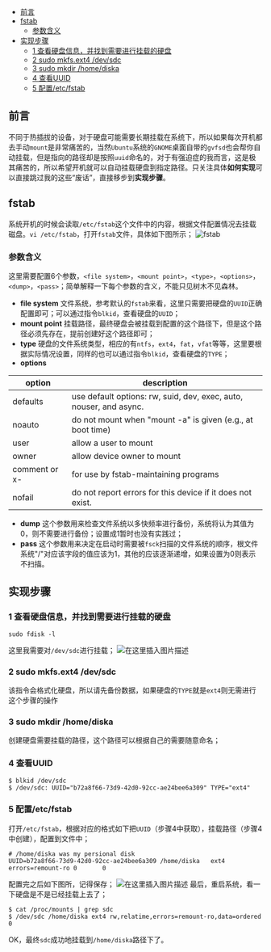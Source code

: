 ﻿<!-- TOC -->
- [前言](#前言)
- [fstab](#fstab)
    - [参数含义](#参数含义)
- [实现步骤](#实现步骤)
    - [1  查看硬盘信息，并找到需要进行挂载的硬盘](#1--查看硬盘信息并找到需要进行挂载的硬盘)
    - [2 sudo mkfs.ext4 /dev/sdc](#2-sudo-mkfsext4-devsdc)
    - [3 sudo mkdir /home/diska](#3-sudo-mkdir-homediska)
    - [4 查看UUID](#4-查看uuid)
    - [5 配置/etc/fstab](#5-配置etcfstab)
<!-- /TOC -->

## 前言
不同于热插拔的设备，对于硬盘可能需要长期挂载在系统下，所以如果每次开机都去手动`mount`是非常痛苦的，当然`Ubuntu`系统的`GNOME`桌面自带的`gvfsd`也会帮你自动挂载，但是指向的路径却是按照`uuid`命名的，对于有强迫症的我而言，这是极其痛苦的，所以希望开机就可以自动挂载硬盘到指定路径。只关注具体**如何实现**可以直接跳过我的这些“废话”，直接移步到**实现步骤**。
## fstab
系统开机的时候会读取`/etc/fstab`这个文件中的内容，根据文件配置情况去挂载磁盘。`vi /etc/fstab`，打开`fstab`文件，具体如下图所示；
![fstab](https://img-blog.csdnimg.cn/20190427091034913.png?x-oss-process=image/watermark,type_ZmFuZ3poZW5naGVpdGk,shadow_10,text_aHR0cHM6Ly9ibG9nLmNzZG4ubmV0L3UwMTA2MzIxNjU=,size_16,color_FFFFFF,t_70)
### 参数含义
这里需要配置6个参数，`<file system>`，`<mount point>`，`<type>`，`<options>`，`<dump>`，`<pass>`；简单解释一下每个参数的含义，不能只见树木不见森林。
- **file system**
	文件系统，参考默认的`fstab`来看，这里只需要把硬盘的`UUID`正确配置即可；可以通过指令`blkid`，查看硬盘的`UUID`；
- **mount point**
	挂载路径，最终硬盘会被挂载到配置的这个路径下，但是这个路径必须先存在，提前创建好这个路径即可；
- **type**
	硬盘的文件系统类型，相应的有`ntfs`，`ext4`，`fat`，`vfat`等等，这里要根据实际情况设置，同样的也可以通过指令`blkid`，查看硬盘的`TYPE`；
- **options**
	   
| option |       description |
|--|--|
|defaults |       use default options: rw, suid, dev, exec, auto, nouser, and async. |
|  noauto | do not mount when "mount -a" is given (e.g., at boot time) |
|           user   |allow a user to mount|
|              owner|  allow device owner to mount|
|           comment or x-<name> |   for use by fstab-maintaining programs|
| nofail |  do not report errors for this device if it does not exist.|
- **dump**
	这个参数用来检查文件系统以多快频率进行备份，系统将认为其值为0，则不需要进行备份；设置成1暂时也没有实践过；
- **pass**
	这个参数用来决定在启动时需要被`fsck`扫描的文件系统的顺序，根文件系统"/"对应该字段的值应该为1，其他的应该逐渐递增，如果设置为0则表示不扫描。
## 实现步骤
### 1  查看硬盘信息，并找到需要进行挂载的硬盘
```shell
sudo fdisk -l
```
这里我需要对`/dev/sdc`进行挂载；
![在这里插入图片描述](https://img-blog.csdnimg.cn/20190427092606327.png)
### 2 sudo mkfs.ext4 /dev/sdc
该指令会格式化硬盘，所以请先备份数据，如果硬盘的`TYPE`就是`ext4`则无需进行这个步骤的操作
### 3 sudo mkdir /home/diska
创建硬盘需要挂载的路径，这个路径可以根据自己的需要随意命名；
### 4 查看UUID
```shell
$ blkid /dev/sdc 
$ /dev/sdc: UUID="b72a8f66-73d9-42d0-92cc-ae24bee6a309" TYPE="ext4"
```
### 5 配置/etc/fstab
打开`/etc/fstab`，根据对应的格式如下把`UUID`（步骤4中获取），挂载路径（步骤4中创建），配置到文件中；
```shell
# /home/diska was my persional disk
UUID=b72a8f66-73d9-42d0-92cc-ae24bee6a309 /home/diska   ext4 errors=remount-ro 0       0
```
配置完之后如下图所，记得保存；
![在这里插入图片描述](https://img-blog.csdnimg.cn/20190427093734851.png?x-oss-process=image/watermark,type_ZmFuZ3poZW5naGVpdGk,shadow_10,text_aHR0cHM6Ly9ibG9nLmNzZG4ubmV0L3UwMTA2MzIxNjU=,size_16,color_FFFFFF,t_70)
最后，重启系统，看一下硬盘是不是已经挂载上去了；
```shell
$ cat /proc/mounts | grep sdc
$ /dev/sdc /home/diska ext4 rw,relatime,errors=remount-ro,data=ordered 0 
```
OK，最终`sdc`成功地挂载到`/home/diska`路径下了。


